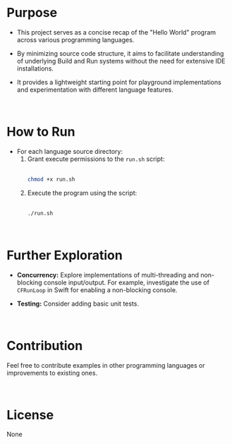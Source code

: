 
<br/>

# Purpose

- This project serves as a concise recap of the "Hello World" program across various programming languages.

- By minimizing source code structure, it aims to facilitate understanding of underlying Build and Run systems without the need for extensive IDE installations.

- It provides a lightweight starting point for playground implementations and experimentation with different language features.

<br/>

# How to Run

- For each language source directory:
    1. Grant execute permissions to the `run.sh` script:
    <br/><br/>
       ```bash
       chmod +x run.sh
       ```
    2. Execute the program using the script:
    <br/><br/>
       ```bash
       ./run.sh
       ```

<br/>

# Further Exploration

- **Concurrency:** Explore implementations of multi-threading and non-blocking console input/output. For example, investigate the use of `CFRunLoop` in Swift for enabling a non-blocking console.

- **Testing:** Consider adding basic unit tests.

<br/>

# Contribution

Feel free to contribute examples in other programming languages or improvements to existing ones.

<br/>

# License

None
